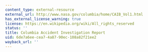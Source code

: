 ```yaml
---
content_type: external-resource
external_url: http://www.nasa.gov/columbia/home/CAIB_Vol1.html
has_external_license_warning: true
license: https://en.wikipedia.org/wiki/All_rights_reserved
status: ''
title: Columbia Accident Investigation Report
uid: 6de7a6ee-cea7-4a87-90ec-108a82f21ee2
wayback_url: ''
---
```

